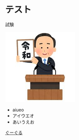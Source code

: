 # テスト 

試験

![説明文](irasutoya.jfif  "ポップアップ文字") 

- aiueo
- アイウエオ
- あいうえお

[ぐーぐる](https://www.google.co.jp/)
